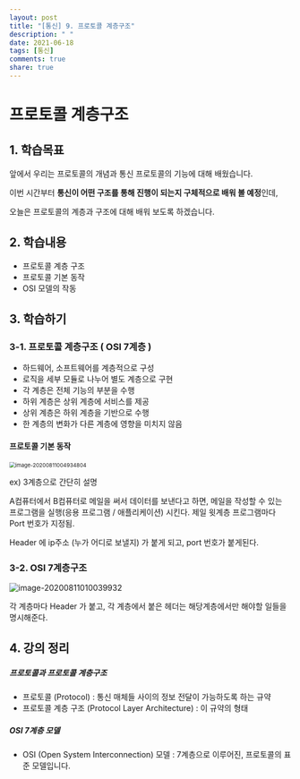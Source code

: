 ```yaml
---
layout: post
title: "[통신] 9. 프로토콜 계층구조"
description: " "
date: 2021-06-18
tags: [통신]
comments: true
share: true
---
```


# 프로토콜 계층구조



## 1. 학습목표

앞에서 우리는 프로토콜의 개념과 통신 프로토콜의 기능에 대해 배웠습니다.

이번 시간부터 **통신이 어떤 구조를 통해 진행이 되는지 구체적으로 배워 볼 예정**인데,

오늘은 프로토콜의 계층과 구조에 대해 배워 보도록 하겠습니다.



## 2. 학습내용

- 프로토콜 계층 구조
- 프로토콜 기본 동작
- OSI 모델의 작동



## 3. 학습하기

### 3-1. 프로토콜 계층구조 ( OSI 7계층 )

- 하드웨어, 소프트웨어를 계층적으로 구성
- 로직을 세부 모듈로 나누어 별도 계층으로 구현
- 각 계층은 전체 기능의 부분을 수행
- 하위 계층은 상위 계층에 서비스를 제공
- 상위 계층은 하위 계층을 기반으로 수행
- 한 계층의 변화가 다른 계층에 영향을 미치지 않음



#### 프로토콜 기본 동작

<img src="C:\Users\kjaeg\AppData\Roaming\Typora\typora-user-images\image-20200811004934804.png" alt="image-20200811004934804" style="zoom:67%;" />

ex) 3계층으로 간단히 설명

A컴퓨터에서 B컴퓨터로 메일을 써서 데이터를 보낸다고 하면,
메일을 작성할 수 있는 프로그램을 실행(응용 프로그램 / 애플리케이션) 시킨다. 제일 윗계층 
프로그램마다 Port 번호가 지정됨.

Header 에 ip주소 (누가 어디로 보낼지) 가 붙게 되고, port 번호가 붙게된다.



### 3-2. OSI 7계층구조

![image-20200811010039932](C:\Users\kjaeg\AppData\Roaming\Typora\typora-user-images\image-20200811010039932.png)

각 계층마다 Header 가 붙고, 각 계층에서 붙은 헤더는 해당계층에서만 해야할 일들을 명시해준다.





## 4. 강의 정리

##### 프로토콜과 프로토콜 계층구조

- 프로토콜 (Protocol) : 통신 매체들 사이의 정보 전달이 가능하도록 하는 규약
- 프로토콜 계층 구조 (Protocol Layer Architecture) : 이 규약의 형태



##### OSI 7계층 모델

- OSI (Open System Interconnection) 모델 : 7계층으로 이루어진, 프로토콜의 표준 모델입니다.